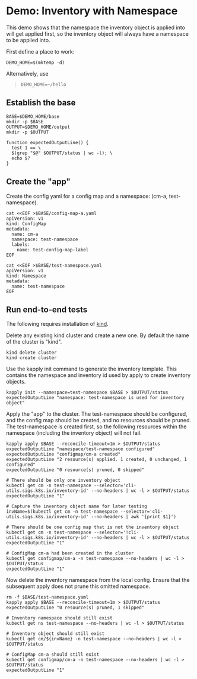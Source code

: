 [kind]: https://github.com/kubernetes-sigs/kind

# Demo: Inventory with Namespace

This demo shows that the namespace the inventory object
is applied into will get applied first, so the inventory
object will always have a namespace to be applied into.

First define a place to work:

<!-- @makeWorkplace @testE2EAgainstLatestRelease -->
```
DEMO_HOME=$(mktemp -d)
```

Alternatively, use

> ```
> DEMO_HOME=~/hello
> ```

## Establish the base

<!-- @createBase @testE2EAgainstLatestRelease -->
```
BASE=$DEMO_HOME/base
mkdir -p $BASE
OUTPUT=$DEMO_HOME/output
mkdir -p $OUTPUT

function expectedOutputLine() {
  test 1 == \
  $(grep "$@" $OUTPUT/status | wc -l); \
  echo $?
}
```

## Create the "app"

Create the config yaml for a config map and a namespace: (cm-a, test-namespace).

<!-- @createFirstConfigMaps @testE2EAgainstLatestRelease-->
```
cat <<EOF >$BASE/config-map-a.yaml
apiVersion: v1
kind: ConfigMap
metadata:
  name: cm-a
  namespace: test-namespace
  labels:
    name: test-config-map-label
EOF

cat <<EOF >$BASE/test-namespace.yaml
apiVersion: v1
kind: Namespace
metadata:
  name: test-namespace
EOF
```

## Run end-to-end tests

The following requires installation of [kind].

Delete any existing kind cluster and create a new one. By default the name of the cluster is "kind".

<!-- @deleteAndCreateKindCluster @testE2EAgainstLatestRelease -->
```
kind delete cluster
kind create cluster
```

Use the kapply init command to generate the inventory template. This contains
the namespace and inventory id used by apply to create inventory objects. 
<!-- @createInventoryTemplate @testE2EAgainstLatestRelease-->
```
kapply init --namespace=test-namespace $BASE > $OUTPUT/status
expectedOutputLine "namespace: test-namespace is used for inventory object"
```

Apply the "app" to the cluster. The test-namespace should be configured, and
the config map should be created, and no resources should be pruned. The
test-namespace is created first, so the following resources within the namespace
(including the inventory object) will not fail.
<!-- @runApply @testE2EAgainstLatestRelease -->
```
kapply apply $BASE --reconcile-timeout=1m > $OUTPUT/status
expectedOutputLine "namespace/test-namespace configured"
expectedOutputLine "configmap/cm-a created"
expectedOutputLine "2 resource(s) applied. 1 created, 0 unchanged, 1 configured"
expectedOutputLine "0 resource(s) pruned, 0 skipped"

# There should be only one inventory object
kubectl get cm -n test-namespace --selector='cli-utils.sigs.k8s.io/inventory-id' --no-headers | wc -l > $OUTPUT/status
expectedOutputLine "1"

# Capture the inventory object name for later testing
invName=$(kubectl get cm -n test-namespace --selector='cli-utils.sigs.k8s.io/inventory-id' --no-headers | awk '{print $1}')

# There should be one config map that is not the inventory object
kubectl get cm -n test-namespace --selector='!cli-utils.sigs.k8s.io/inventory-id' --no-headers | wc -l > $OUTPUT/status
expectedOutputLine "1"

# ConfigMap cm-a had been created in the cluster
kubectl get configmap/cm-a -n test-namespace --no-headers | wc -l > $OUTPUT/status
expectedOutputLine "1"
```

Now delete the inventory namespace from the local config. Ensure
that the subsequent apply does not prune this omitted namespace.
<!-- @noPruneInventoryNamespace @testE2EAgainstLatestRelease -->
```
rm -f $BASE/test-namespace.yaml
kapply apply $BASE --reconcile-timeout=1m > $OUTPUT/status
expectedOutputLine "0 resource(s) pruned, 1 skipped"

# Inventory namespace should still exist
kubectl get ns test-namespace --no-headers | wc -l > $OUTPUT/status

# Inventory object should still exist
kubectl get cm/${invName} -n test-namespace --no-headers | wc -l > $OUTPUT/status

# ConfigMap cm-a should still exist
kubectl get configmap/cm-a -n test-namespace --no-headers | wc -l > $OUTPUT/status
expectedOutputLine "1"
